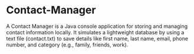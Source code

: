 # Contact-Manager
A Contact Manager is a Java console application for storing and managing contact information locally. It simulates a lightweight database by using a text file (contact.txt) to save details like first name, last name, email, phone number, and category (e.g., family, friends, work).
